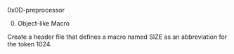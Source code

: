 0x0D-preprocessor

0. Object-like Macro

Create a header file that defines a macro named SIZE as an abbreviation for the token 1024.
